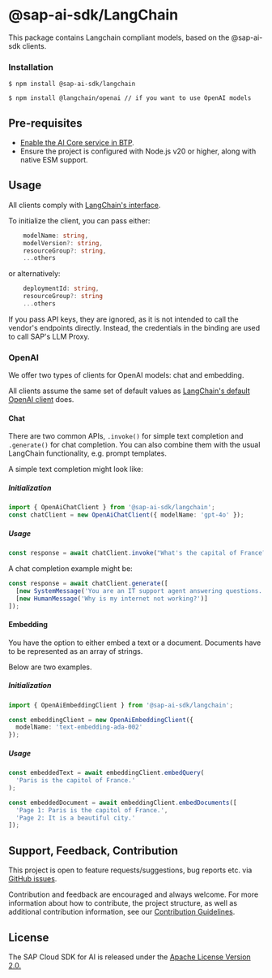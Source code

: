 # @sap-ai-sdk/LangChain

This package contains Langchain compliant models, based on the @sap-ai-sdk clients.

### Installation

```
$ npm install @sap-ai-sdk/langchain

$ npm install @langchain/openai // if you want to use OpenAI models
```

## Pre-requisites

- [Enable the AI Core service in BTP](https://help.sap.com/docs/sap-ai-core/sap-ai-core-service-guide/initial-setup).
- Ensure the project is configured with Node.js v20 or higher, along with native ESM support.

## Usage

All clients comply with [LangChain's interface](https://js.langchain.com/docs/introduction).

To initialize the client, you can pass either:

```ts
    modelName: string,
    modelVersion?: string,
    resourceGroup?: string,
    ...others
```

or alternatively:

```ts
    deploymentId: string,
    resourceGroup?: string
    ...others
```

If you pass API keys, they are ignored, as it is not intended to call the vendor's endpoints directly.
Instead, the credentials in the binding are used to call SAP's LLM Proxy.

### OpenAI

We offer two types of clients for OpenAI models: chat and embedding.

All clients assume the same set of default values as [LangChain's default OpenAI client](https://www.npmjs.com/package/@langchain/openai) does.

#### Chat

There are two common APIs, `.invoke()` for simple text completion and `.generate()` for chat completion.
You can also combine them with the usual LangChain functionality, e.g. prompt templates.

A simple text completion might look like:

##### Initialization

```ts
import { OpenAiChatClient } from '@sap-ai-sdk/langchain';
const chatClient = new OpenAiChatClient({ modelName: 'gpt-4o' });
```

##### Usage

```ts
const response = await chatClient.invoke("What's the capital of France?'");
```

A chat completion example might be:

```ts
const response = await chatClient.generate([
  [new SystemMessage('You are an IT support agent answering questions.')],
  [new HumanMessage('Why is my internet not working?')]
]);
```

#### Embedding

You have the option to either embed a text or a document.
Documents have to be represented as an array of strings.

Below are two examples.

##### Initialization

```ts
import { OpenAiEmbeddingClient } from '@sap-ai-sdk/langchain';

const embeddingClient = new OpenAiEmbeddingClient({
  modelName: 'text-embedding-ada-002'
});
```

##### Usage

```ts
const embeddedText = await embeddingClient.embedQuery(
  'Paris is the capitol of France.'
);
```

```ts
const embeddedDocument = await embeddingClient.embedDocuments([
  'Page 1: Paris is the capitol of France.',
  'Page 2: It is a beautiful city.'
]);
```

## Support, Feedback, Contribution

This project is open to feature requests/suggestions, bug reports etc. via [GitHub issues](https://github.com/SAP/ai-sdk-js/issues).

Contribution and feedback are encouraged and always welcome. For more information about how to contribute, the project structure, as well as additional contribution information, see our [Contribution Guidelines](https://github.com/SAP/ai-sdk-js/blob/main/CONTRIBUTING.md).

## License

The SAP Cloud SDK for AI is released under the [Apache License Version 2.0.](http://www.apache.org/licenses/)
